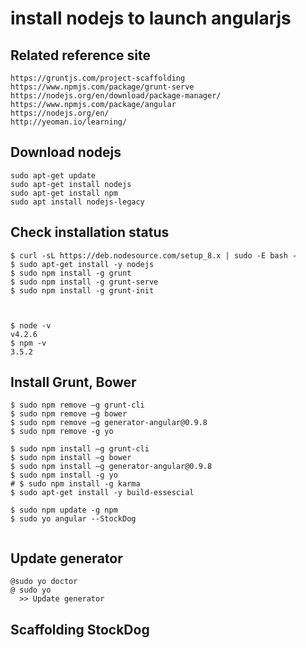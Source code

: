 # install nodejs to launch angularjs
## Related reference site
```
https://gruntjs.com/project-scaffolding
https://www.npmjs.com/package/grunt-serve
https://nodejs.org/en/download/package-manager/
https://www.npmjs.com/package/angular
https://nodejs.org/en/
http://yeoman.io/learning/

```
## Download nodejs
```
sudo apt-get update
sudo apt-get install nodejs
sudo apt-get install npm
sudo apt install nodejs-legacy
```
## Check installation status
```
$ curl -sL https://deb.nodesource.com/setup_8.x | sudo -E bash -
$ sudo apt-get install -y nodejs
$ sudo npm install -g grunt
$ sudo npm install -g grunt-serve
$ sudo npm install -g grunt-init



$ node -v
v4.2.6
$ npm -v
3.5.2
```
## Install Grunt, Bower
```
$ sudo npm remove –g grunt-cli
$ sudo npm remove –g bower
$ sudo npm remove –g generator-angular@0.9.8
$ sudo npm remove -g yo

$ sudo npm install –g grunt-cli
$ sudo npm install –g bower
$ sudo npm install –g generator-angular@0.9.8
$ sudo npm install -g yo
# $ sudo npm install -g karma
$ sudo apt-get install -y build-essescial

$ sudo npm update -g npm
$ sudo yo angular --StockDog


```
## Update generator
```
@sudo yo doctor
@ sudo yo 
  >> Update generator
```
## Scaffolding StockDog
```

```
